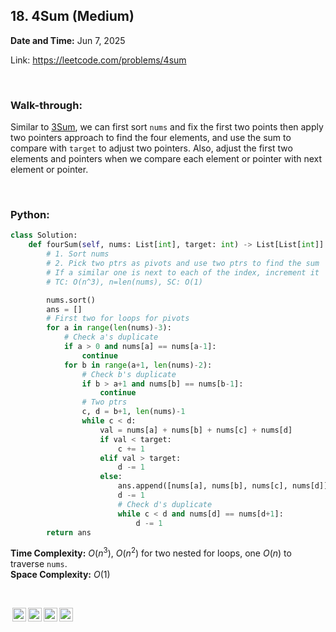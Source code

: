 ## 18. 4Sum (Medium)
**Date and Time:** Jun 7, 2025

Link: https://leetcode.com/problems/4sum

<br>

### Walk-through: 
Similar to [3Sum](15.3Sum(Medium).md), we can first sort `nums` and fix the first two points then apply two pointers approach to find the four elements, and use the sum to compare with `target` to adjust two pointers. Also, adjust the first two elements and pointers when we compare each element or pointer with next element or pointer.

<br>

### Python:
```python
class Solution:
    def fourSum(self, nums: List[int], target: int) -> List[List[int]]:
        # 1. Sort nums
        # 2. Pick two ptrs as pivots and use two ptrs to find the sum
        # If a similar one is next to each of the index, increment it
        # TC: O(n^3), n=len(nums), SC: O(1)

        nums.sort()
        ans = []
        # First two for loops for pivots
        for a in range(len(nums)-3):
            # Check a's duplicate
            if a > 0 and nums[a] == nums[a-1]:
                continue
            for b in range(a+1, len(nums)-2):
                # Check b's duplicate
                if b > a+1 and nums[b] == nums[b-1]:
                    continue
                # Two ptrs
                c, d = b+1, len(nums)-1
                while c < d:
                    val = nums[a] + nums[b] + nums[c] + nums[d]
                    if val < target:
                        c += 1
                    elif val > target:
                        d -= 1
                    else:
                        ans.append([nums[a], nums[b], nums[c], nums[d]])
                        d -= 1
                        # Check d's duplicate
                        while c < d and nums[d] == nums[d+1]:
                            d -= 1
        return ans
```
**Time Complexity:** $O(n^3)$, $O(n^2)$ for two nested for loops, one $O(n)$ to traverse `nums`. <br>
**Space Complexity:** $O(1)$

<br>

<img style="height:22px!important;margin-left:3px;vertical-align:text-bottom;" src="https://mirrors.creativecommons.org/presskit/icons/cc.svg?ref=chooser-v1" alt="CC BY-NC-SA" title="CC BY-NC-SA"><img style="height:22px!important;margin-left:3px;vertical-align:text-bottom;" src="https://mirrors.creativecommons.org/presskit/icons/by.svg?ref=chooser-v1" alt="BY: credit must be given to the creator" title="BY: credit must be given to the creator"><img style="height:22px!important;margin-left:3px;vertical-align:text-bottom;" src="https://mirrors.creativecommons.org/presskit/icons/nc.svg?ref=chooser-v1" alt="NC: Only noncommercial uses of the work are permitted" title="NC: Only noncommercial uses of the work are permitted"><img style="height:22px!important;margin-left:3px;vertical-align:text-bottom;" src="https://mirrors.creativecommons.org/presskit/icons/sa.svg?ref=chooser-v1" alt="SA: Adaptations must be shared under the same terms" title="SA: Adaptations must be shared under the same terms">